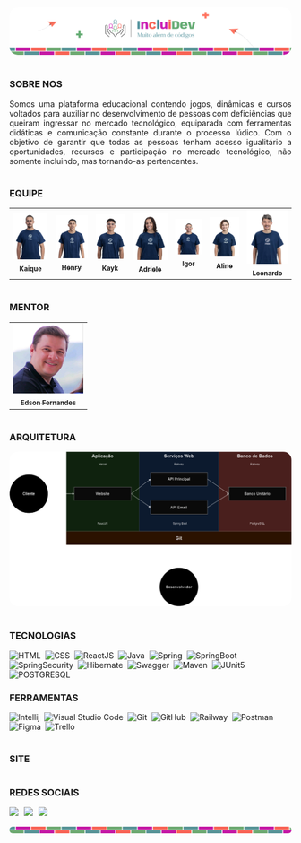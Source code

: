 <p align="center">
  <img src="https://github.com/IncluiDev/.github/blob/main/profile/pictures/banner-readme.png" style="border-radius: 15px;">
</p>

#
### SOBRE NOS

<p align="justify">
Somos uma plataforma educacional contendo jogos, dinâmicas e cursos voltados para auxiliar no desenvolvimento de pessoas com deficiências que queiram ingressar no mercado tecnológico, equiparada com ferramentas didáticas e comunicação constante durante o processo lúdico. Com o objetivo de garantir que todas as pessoas tenham acesso igualitário a oportunidades, recursos e participação no mercado tecnológico, não somente incluindo, mas tornando-as pertencentes.
</p>

#
### EQUIPE

<table align="center">
  <tr>
  <td align="center">
      <a href="https://github.com/kaiquesouzasantos" title="Github Kaique">
        <img src="https://github.com/IncluiDev/.github/blob/main/profile/pictures/KAIQUE.jpeg" width="150px;" alt="Foto de Kaique Souza Santos"/><br>
        <sub>
          <b>Kaique</b>
        </sub>
      </a>
    </td>
    </td>
    <td align="center">
      <a href="https://github.com/HenryModesto" title="Github Henry">
        <img src="https://github.com/IncluiDev/.github/blob/main/profile/pictures/HENRY.jpeg" width="150px;" alt="Foto de Henry Oliveira Modesto De Jesus"/><br>
        <sub>
          <b>Henry</b>
        </sub>
      </a>
    </td>
    <td align="center">
      <a href="https://github.com/Kayk-Dev" title="Github Kayky">
        <img src="https://github.com/IncluiDev/.github/blob/main/profile/pictures/KAYKY.jpeg" width="150px;" alt="Foto de Kayk Messias Gomes"/><br>
        <sub>
          <b>Kayk</b>
        </sub>
      </a>
    </td>
    <td align="center">
      <a href="https://github.com/adriele7" title="Github Adriele">
        <img src="https://github.com/IncluiDev/.github/blob/main/profile/pictures/ADRIELE.jpeg" width="150px;" alt="Foto de Adriele Lima Santos"/><br>
        <sub>
          <b>Adriele</b>
        </sub>
      </a>
    </td>
    <td align="center">
      <a href="https://github.com/IgorOdSilva" title="Github Igor">
        <img src="https://github.com/IncluiDev/.github/blob/main/profile/pictures/IGOR.jpeg" width="150px;" alt="Foto de Igor Oliveira Da Silva"/><br>
        <sub>
          <b>Igor</b>
        </sub>
      </a>
    </td>
    <td align="center">
      <a href="https://github.com/eulineaguiar" title="Github Aline">
        <img src="https://github.com/IncluiDev/.github/blob/main/profile/pictures/ALINE.jpeg" width="150px;" alt="Foto de Aline Aguiar Da Silva"/><br>
        <sub>
          <b>Aline</b>
        </sub>
      </a>
    </td>
    <td align="center">
      <a href="https://github.com/leoduarte14" title="Github Leonardo">
        <img src="https://github.com/IncluiDev/.github/blob/main/profile/pictures/LEONARDO.jpeg" width="150px;" alt="Foto de Leonardo Duarte Pereira"/><br>
        <sub>
          <b>Leonardo</b>
        </sub>
      </a>
    </td>
  </tr>
</table>

#
### MENTOR

<table align="center">
  <tr>
  <td align="center">
      <a href="https://www.linkedin.com/in/edsonfmarques" title="LinkedIn">
        <img src="https://github.com/IncluiDev/.github/blob/main/profile/pictures/EDSON.jpg" width="125px;" alt="Foto de Edson Fernandes Marques da Silva"/><br>
        <sub>
          <b>Edson Fernandes</b>
        </sub>
      </a>
    </td>
  </tr>
</table>

#
### ARQUITETURA

<p align="center">
  <img src="https://github.com/IncluiDev/.github/blob/main/profile/pictures/fluxo-aplicacao.png" style="border-radius: 15px;">
</p>

#
### TECNOLOGIAS

![HTML](https://img.shields.io/badge/HTML-0D1117?style=for-the-badge&logo=html5&labelColor=0D1117)&nbsp;
![CSS](https://img.shields.io/badge/CSS-0D1117?style=for-the-badge&logo=CSS3&logoColor=1572B6&labelColor=0D1117)&nbsp;
![ReactJS](https://img.shields.io/badge/React-0D1117?style=for-the-badge&logo=react&logoColor=white&labelColor=0D1117)&nbsp;
![Java](https://img.shields.io/badge/Java-0D1117?style=for-the-badge&logo=openjdk&logoColor=white&labelColor=0D1117)&nbsp;
![Spring](https://img.shields.io/badge/Spring-0D1117?style=for-the-badge&logo=spring&logoColor=107C10&labelColor=0D1117)&nbsp;
![SpringBoot](https://img.shields.io/badge/Spring_Boot-0D1117?style=for-the-badge&logo=springboot&logoColor=239120&labelColor=0D1117)&nbsp;
![SpringSecurity](https://img.shields.io/badge/Spring_Security-0D1117?style=for-the-badge&logo=Spring-Security&logoColor=239120&labelColor=0D1117)&nbsp;
![Hibernate](https://img.shields.io/badge/Hibernate-0D1117?style=for-the-badge&logo=Hibernate&logoColor=239120&labelColor=0D1117)&nbsp;
![Swagger](https://img.shields.io/badge/Swagger-0D1117?style=for-the-badge&logo=Swagger&logoColor=85EA2D&labelColor=0D1117)&nbsp;
![Maven](https://img.shields.io/badge/apache_maven-0D1117?style=for-the-badge&logo=apachemaven&logoColor=E34F26&labelColor=0D1117)&nbsp;
![JUnit5](https://img.shields.io/badge/Junit5-0D1117?style=for-the-badge&logo=junit5&logoColor=25A162&labelColor=0D1117)&nbsp;
![POSTGRESQL](https://img.shields.io/badge/PostgreSQL-0D1117?style=for-the-badge&logo=postgresql&labelColor=0D1117)&nbsp;

### FERRAMENTAS

![Intellij](https://img.shields.io/badge/intellij-0D1117?style=for-the-badge&logo=intellij-idea&logoColor=white&labelColor=0D1117)&nbsp;
![Visual Studio Code](https://img.shields.io/badge/-Visual%20Studio%20Code-0D1117?style=for-the-badge&logo=visual%20studio%20code&logoColor=white&labelColor=0D1117)&nbsp;
![Git](https://img.shields.io/badge/Git-0D1117?style=for-the-badge&logo=Git&logoColor=white&labelColor=0D1117)&nbsp;
![GitHub](https://img.shields.io/badge/-GitHub-0D1117?style=for-the-badge&logo=github&labelColor=0D1117)&nbsp;
![Railway](https://img.shields.io/badge/Railway-0D1117?style=for-the-badge&logo=railway&labelColor=0D1117)&nbsp;
![Postman](https://img.shields.io/badge/Postman-0D1117?style=for-the-badge&logo=Postman&logoColor=white&labelColor=0D1117)&nbsp;
![Figma](https://img.shields.io/badge/figma-0D1117?style=for-the-badge&logo=figma&logoColor=white&labelColor=0D1117)&nbsp;
![Trello](https://img.shields.io/badge/trello-0D1117?style=for-the-badge&logo=trello&logoColor=white&labelColor=0D1117)&nbsp;

#
### SITE

#
### REDES SOCIAIS

<div style="display: flex; gap: 10px;">
<a href="https://linktr.ee/incluidev" target="_blank">
    <img src="https://img.shields.io/badge/LinkTree-0D1117?style=for-the-badge&logo=linktree&labelColor=0D1117">
</a>

<a href="https://www.linkedin.com/company/inclui-dev" target="_blank">
    <img src="https://img.shields.io/badge/Linkedin-0D1117?style=for-the-badge&logo=linkedin&labelColor=0D1117">
</a>

<a href="https://instagram.com/incluidev" target="_blank">
    <img src="https://img.shields.io/badge/Instagram-0D1117?style=for-the-badge&logo=instagram&labelColor=0D1117">
</a>
</div>

<p align="center">
  <img src="https://github.com/IncluiDev/.github/blob/main/profile/pictures/rodape-readme.png" style="border-radius: 15px;">
</p>
